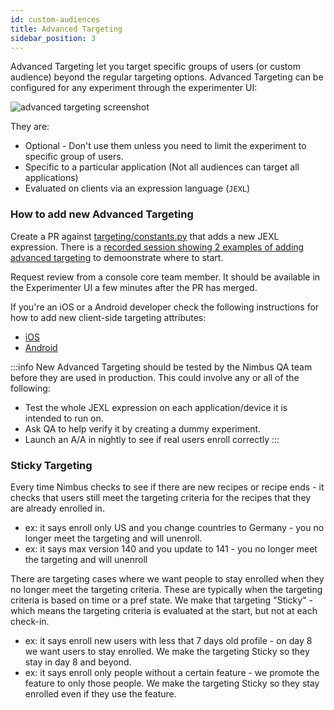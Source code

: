 ```yaml
---
id: custom-audiences
title: Advanced Targeting
sidebar_position: 3
---
```


Advanced Targeting let you target specific groups of users (or custom audience) beyond the regular targeting options. Advanced Targeting can be configured for any experiment through the experimenter UI:

![advanced targeting screenshot](/img/audiences/custom-audiences.png)

They are:

- Optional - Don't use them unless you need to limit the experiment to specific group of users.
- Specific to a particular application (Not all audiences can target all applications)
- Evaluated on clients via an expression language (`JEXL`)

### How to add new Advanced Targeting

Create a PR against [targeting/constants.py](https://github.com/mozilla/experimenter/blob/main/experimenter/experimenter/targeting/constants.py) that adds a new JEXL expression.  There is a [recorded session showing 2 examples of adding advanced targeting](https://mozilla.hosted.panopto.com/Panopto/Pages/Viewer.aspx?id=8527feae-303e-41b3-b9df-b0a800f3cd41) to demoonstrate where to start.

Request review from a console core team member. It should be available in the Experimenter UI a few minutes after the PR has merged.

If you're an iOS or a Android developer check the following instructions for how to add new client-side targeting attributes:
- [iOS](/ios-custom-targeting)
- [Android](/android-custom-targeting)

:::info
New Advanced Targeting should be tested by the Nimbus QA team before they are used in production. This could involve any or all of the following:

- Test the whole JEXL expression on each application/device it is intended to run on.
- Ask QA to help verify it by creating a dummy experiment.
- Launch an A/A in nightly to see if real users enroll correctly
:::

### Sticky Targeting

Every time Nimbus checks to see if there are new recipes or recipe ends - it checks that users still meet the targeting criteria for the recipes that they are already enrolled in.  

- ex: it says enroll only US and you change countries to Germany - you no longer meet the targeting and will unenroll.  
- ex: it says max version 140 and you update to 141 - you no longer meet the targeting and will unenroll

There are targeting cases where we want people to stay enrolled when they no longer meet the targeting criteria.   These are typically when the targeting criteria is based on time or a pref state.  We make that targeting "Sticky" - which means the targeting criteria is evaluated at the start, but not at each check-in.

- ex: it says enroll new users with less that 7 days old profile - on day 8 we want users to stay enrolled.  We make the targeting Sticky so they stay in day 8 and beyond.
- ex: it says enroll only people without a certain feature - we promote the feature to only those people.  We make the targeting Sticky so they stay enrolled even if they use the feature.
